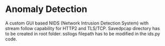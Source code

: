 # Anomaly Detection 

A custom GUI based NIDS (Network Intrusion Detection System) with stream follow capability for HTTP2 and TLS/TCP. Savedpcap directory has to be created in root folder. ssllogs filepath has to be modified in the ids.py code.
